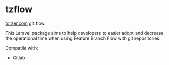 # tzflow

<a href="http://torzer.com">torzer.com</a> git flow.

This Laravel package aims to help developers to easier adopt and decrease the operational time when using Feature Branch Flow 
with git repositories.

Compatile with:

* Gitlab

